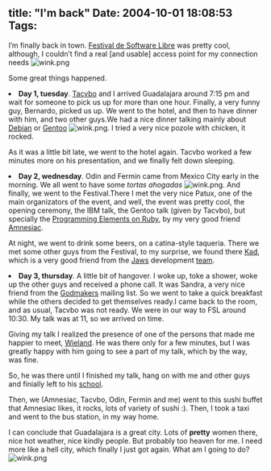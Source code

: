 title: "I'm back"
Date: 2004-10-01 18:08:53
Tags: 
---
<p>I’m finally back in town. <a href="http://web.archive.org/web/20041018111240/http://fsl.glo.org.mx/">Festival de Software Libre</a> was pretty cool, although, I couldn’t find a real [and usable] access point for my connection needs <img alt="wink.png" src="http://web.archive.org/web/20041018111240/http://www.damog.net/images/emoticons/wink.png"/>

Some great things happened.
</p>
<li>
<strong>Day 1, tuesday</strong>. <a href="http://web.archive.org/web/20041018111240/http://blog.tacvbo.net/">Tacvbo</a> and I arrived Guadalajara around 7:15&#160;pm and wait for someone to pick us up for more than one hour. Finally, a very funny guy, Bernardo, picked us up. We went to the hotel, and then to have dinner with him, and two other guys.We had a nice dinner talking mainly about <a href="http://web.archive.org/web/20041018111240/http://www.debian.org/">Debian</a> or <a href="http://web.archive.org/web/20041018111240/http://www.gentoo.org/">Gentoo</a> <img alt="wink.png" src="http://web.archive.org/web/20041018111240/http://www.damog.net/images/emoticons/wink.png"/>. I tried a very nice pozole with chicken, it rocked.

As it was a little bit late, we went to the hotel again. Tacvbo worked a few minutes more on his presentation, and we finally felt down sleeping.</li>
<li>
<strong>Day 2, wednesday</strong>. Odin and Fermin came from Mexico City early in the morning. We all went to have some <em>tortas ahogadas</em> <img alt="wink.png" src="http://web.archive.org/web/20041018111240/http://www.damog.net/images/emoticons/wink.png"/>. And finally, we went to the Festival.There I met the very nice Patux, one of the main organizators of the event, and well, the event was pretty cool, the opening ceremony, the IBM talk, the Gentoo talk (given by Tacvbo), but specially the <a href="http://web.archive.org/web/20041018111240/http://www.unix-power.net/amnesiac/docs/ruby.html">Programming Elements on Ruby</a>, by my very good friend <a href="http://web.archive.org/web/20041018111240/http://www.unix-power.net/amnesiac">Amnesiac</a>.

At night, we went to drink some beers, on a catina-style taqueria. There we met some other guys from the Festival, to my surprise, we found there <a href="http://web.archive.org/web/20041018111240/http://kad.gulags.org/">Kad</a>, which is a very good friend from the <a href="http://web.archive.org/web/20041018111240/http://jaws-project.sf.net/">Jaws</a> development <a href="http://web.archive.org/web/20041018111240/http://planet.jaws.com.mx/">team</a>.</li>
<li>
<strong>Day 3, thursday</strong>. A little bit of hangover. I woke up, toke a shower, woke up the other guys and received a phone call. It was Sandra, a very nice friend from the <a href="http://web.archive.org/web/20041018111240/http://yahoogroups.com/Godmakers">Godmakers</a> mailing list. So we went to take a quick breakfast while the others decided to get themselves ready.I came back to the room, and as usual, Tacvbo was not ready. We were in our way to FSL around 10:30. My talk was at 11, so we arrived on time.

Giving my talk I realized the presence of one of the persons that made me happier to meet, <a href="http://web.archive.org/web/20041018111240/http://www.kublun.com/">Wieland</a>. He was there only for a few minutes, but I was greatly happy with him going to see a part of my talk, which by the way, was fine.

So, he was there until I finished my talk, hang on with me and other guys and finially left to his <a href="http://web.archive.org/web/20041018111240/http://www.iteso.mx/">school</a>.

Then, we (Amnesiac, Tacvbo, Odin, Fermin and me) went to this sushi buffet that Amnesiac likes, it rocks, lots of variety of sushi :). Then, I took a taxi and went to the bus station, in my way home.

I can conclude that Guadalajara is a great city. Lots of <strong>pretty</strong> women there, nice hot weather, nice kindly people. But probably too heaven for me. I need more like a hell city, which finally I just got again. What am I going to do? <img alt="wink.png" src="http://web.archive.org/web/20041018111240/http://www.damog.net/images/emoticons/wink.png"/>
</li>
